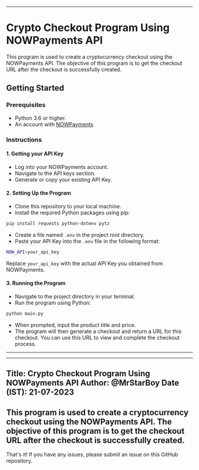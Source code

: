 
---

# Crypto Checkout Program Using NOWPayments API

This program is used to create a cryptocurrency checkout using the NOWPayments API. The objective of this program is to get the checkout URL after the checkout is successfully created.

## Getting Started

### Prerequisites

- Python 3.6 or higher.
- An account with [NOWPayments](https://nowpayments.io/).

### Instructions

#### 1. Getting your API Key

- Log into your NOWPayments account.
- Navigate to the API keys section.
- Generate or copy your existing API Key.

#### 2. Setting Up the Program

- Clone this repository to your local machine.
- Install the required Python packages using pip:

```bash
pip install requests python-dotenv pytz
```

- Create a file named `.env` in the project root directory.
- Paste your API Key into the `.env` file in the following format:

```bash
NOW_API=your_api_key
```

Replace `your_api_key` with the actual API Key you obtained from NOWPayments.

#### 3. Running the Program

- Navigate to the project directory in your terminal.
- Run the program using Python:

```bash
python main.py
```

- When prompted, input the product title and price.
- The program will then generate a checkout and return a URL for this checkout. You can use this URL to view and complete the checkout process.

---
-------------------------------------------------------------------------------------------------
Title: Crypto Checkout Program Using NOWPayments API
Author: @MrStarBoy
Date (IST): 21-07-2023
-------------------------------------------------------------------------------------------------
This program is used to create a cryptocurrency checkout using the NOWPayments API. The objective
of this program is to get the checkout URL after the checkout is successfully created.
-------------------------------------------------------------------------------------------------

That's it! If you have any issues, please submit an issue on this GitHub repository.

